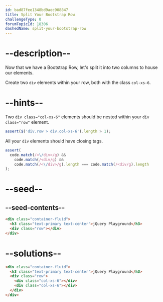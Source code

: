 ```yaml
---
id: bad87fee1348bd9aec908847
title: Split Your Bootstrap Row
challengeType: 0
forumTopicId: 18306
dashedName: split-your-bootstrap-row
---
```


# --description--

Now that we have a Bootstrap Row, let's split it into two columns to house our elements.

Create two `div` elements within your row, both with the class `col-xs-6`.

# --hints--

Two `div class="col-xs-6"` elements should be nested within your `div class="row"` element.

```js
assert($('div.row > div.col-xs-6').length > 1);
```

All your `div` elements should have closing tags.

```js
assert(
  code.match(/<\/div>/g) &&
    code.match(/<div/g) &&
    code.match(/<\/div>/g).length === code.match(/<div/g).length
);
```

# --seed--

## --seed-contents--

```html
<div class="container-fluid">
  <h3 class="text-primary text-center">jQuery Playground</h3>
  <div class="row"></div>
</div>
```

# --solutions--

```html
<div class="container-fluid">
  <h3 class="text-primary text-center">jQuery Playground</h3>
  <div class="row">
    <div class="col-xs-6"></div>
    <div class="col-xs-6"></div>
  </div>
</div>
```
